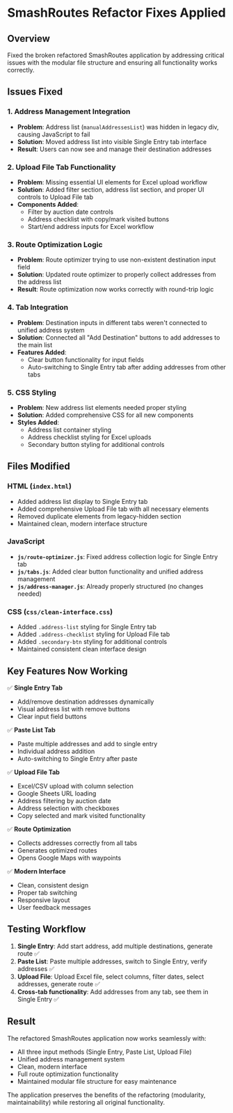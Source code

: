 # SmashRoutes Refactor Fixes Applied

## Overview
Fixed the broken refactored SmashRoutes application by addressing critical issues with the modular file structure and ensuring all functionality works correctly.

## Issues Fixed

### 1. **Address Management Integration**
- **Problem**: Address list (`manualAddressesList`) was hidden in legacy div, causing JavaScript to fail
- **Solution**: Moved address list into visible Single Entry tab interface
- **Result**: Users can now see and manage their destination addresses

### 2. **Upload File Tab Functionality**
- **Problem**: Missing essential UI elements for Excel upload workflow
- **Solution**: Added filter section, address list section, and proper UI controls to Upload File tab
- **Components Added**:
  - Filter by auction date controls
  - Address checklist with copy/mark visited buttons
  - Start/end address inputs for Excel workflow

### 3. **Route Optimization Logic**
- **Problem**: Route optimizer trying to use non-existent destination input field
- **Solution**: Updated route optimizer to properly collect addresses from the address list
- **Result**: Route optimization now works correctly with round-trip logic

### 4. **Tab Integration**
- **Problem**: Destination inputs in different tabs weren't connected to unified address system
- **Solution**: Connected all "Add Destination" buttons to add addresses to the main list
- **Features Added**:
  - Clear button functionality for input fields
  - Auto-switching to Single Entry tab after adding addresses from other tabs

### 5. **CSS Styling**
- **Problem**: New address list elements needed proper styling
- **Solution**: Added comprehensive CSS for all new components
- **Styles Added**:
  - Address list container styling
  - Address checklist styling for Excel uploads
  - Secondary button styling for additional controls

## Files Modified

### HTML (`index.html`)
- Added address list display to Single Entry tab
- Added comprehensive Upload File tab with all necessary elements
- Removed duplicate elements from legacy-hidden section
- Maintained clean, modern interface structure

### JavaScript
- **`js/route-optimizer.js`**: Fixed address collection logic for Single Entry tab
- **`js/tabs.js`**: Added clear button functionality and unified address management
- **`js/address-manager.js`**: Already properly structured (no changes needed)

### CSS (`css/clean-interface.css`)
- Added `.address-list` styling for Single Entry tab
- Added `.address-checklist` styling for Upload File tab
- Added `.secondary-btn` styling for additional controls
- Maintained consistent clean interface design

## Key Features Now Working

✅ **Single Entry Tab**
- Add/remove destination addresses dynamically
- Visual address list with remove buttons
- Clear input field buttons

✅ **Paste List Tab**
- Paste multiple addresses and add to single entry
- Individual address addition
- Auto-switching to Single Entry after paste

✅ **Upload File Tab**
- Excel/CSV upload with column selection
- Google Sheets URL loading
- Address filtering by auction date
- Address selection with checkboxes
- Copy selected and mark visited functionality

✅ **Route Optimization**
- Collects addresses correctly from all tabs
- Generates optimized routes
- Opens Google Maps with waypoints

✅ **Modern Interface**
- Clean, consistent design
- Proper tab switching
- Responsive layout
- User feedback messages

## Testing Workflow

1. **Single Entry**: Add start address, add multiple destinations, generate route ✅
2. **Paste List**: Paste multiple addresses, switch to Single Entry, verify addresses ✅
3. **Upload File**: Upload Excel file, select columns, filter dates, select addresses, generate route ✅
4. **Cross-tab functionality**: Add addresses from any tab, see them in Single Entry ✅

## Result

The refactored SmashRoutes application now works seamlessly with:
- All three input methods (Single Entry, Paste List, Upload File)
- Unified address management system
- Clean, modern interface
- Full route optimization functionality
- Maintained modular file structure for easy maintenance

The application preserves the benefits of the refactoring (modularity, maintainability) while restoring all original functionality.
